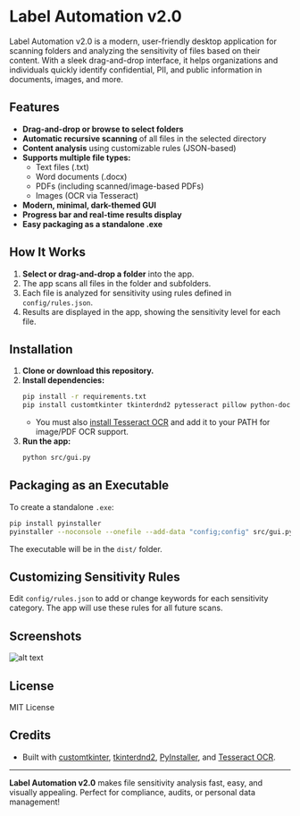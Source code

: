 # Label Automation v2.0

Label Automation v2.0 is a modern, user-friendly desktop application for scanning folders and analyzing the sensitivity of files based on their content. With a sleek drag-and-drop interface, it helps organizations and individuals quickly identify confidential, PII, and public information in documents, images, and more.

## Features
- **Drag-and-drop or browse to select folders**
- **Automatic recursive scanning** of all files in the selected directory
- **Content analysis** using customizable rules (JSON-based)
- **Supports multiple file types:**
  - Text files (.txt)
  - Word documents (.docx)
  - PDFs (including scanned/image-based PDFs)
  - Images (OCR via Tesseract)
- **Modern, minimal, dark-themed GUI**
- **Progress bar and real-time results display**
- **Easy packaging as a standalone .exe**

## How It Works
1. **Select or drag-and-drop a folder** into the app.
2. The app scans all files in the folder and subfolders.
3. Each file is analyzed for sensitivity using rules defined in `config/rules.json`.
4. Results are displayed in the app, showing the sensitivity level for each file.

## Installation
1. **Clone or download this repository.**
2. **Install dependencies:**
   ```bash
   pip install -r requirements.txt
   pip install customtkinter tkinterdnd2 pytesseract pillow python-docx pypdf
   ```
   - You must also [install Tesseract OCR](https://github.com/UB-Mannheim/tesseract/wiki) and add it to your PATH for image/PDF OCR support.
3. **Run the app:**
   ```bash
   python src/gui.py
   ```

## Packaging as an Executable
To create a standalone `.exe`:
```bash
pip install pyinstaller
pyinstaller --noconsole --onefile --add-data "config;config" src/gui.py
```
The executable will be in the `dist/` folder.

## Customizing Sensitivity Rules
Edit `config/rules.json` to add or change keywords for each sensitivity category. The app will use these rules for all future scans.

## Screenshots
![alt text](<Screenshot 2025-06-17 091848-1.png>)

## License
MIT License

## Credits
- Built with [customtkinter](https://github.com/TomSchimansky/CustomTkinter), [tkinterdnd2](https://github.com/pmgagne/tkinterdnd2), [PyInstaller](https://pyinstaller.org/), and [Tesseract OCR](https://github.com/tesseract-ocr/tesseract).

---

**Label Automation v2.0** makes file sensitivity analysis fast, easy, and visually appealing. Perfect for compliance, audits, or personal data management!